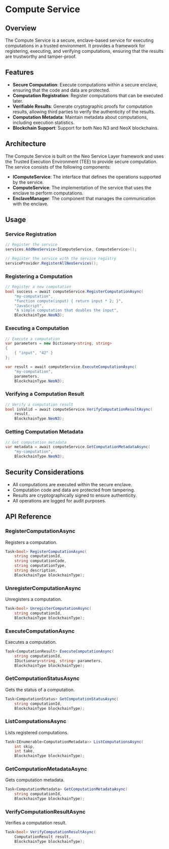 # Compute Service

## Overview

The Compute Service is a secure, enclave-based service for executing computations in a trusted environment. It provides a framework for registering, executing, and verifying computations, ensuring that the results are trustworthy and tamper-proof.

## Features

- **Secure Computation**: Execute computations within a secure enclave, ensuring that the code and data are protected.
- **Computation Registration**: Register computations that can be executed later.
- **Verifiable Results**: Generate cryptographic proofs for computation results, allowing third parties to verify the authenticity of the results.
- **Computation Metadata**: Maintain metadata about computations, including execution statistics.
- **Blockchain Support**: Support for both Neo N3 and NeoX blockchains.

## Architecture

The Compute Service is built on the Neo Service Layer framework and uses the Trusted Execution Environment (TEE) to provide secure computation. The service consists of the following components:

- **IComputeService**: The interface that defines the operations supported by the service.
- **ComputeService**: The implementation of the service that uses the enclave to perform computations.
- **EnclaveManager**: The component that manages the communication with the enclave.

## Usage

### Service Registration

```csharp
// Register the service
services.AddNeoService<IComputeService, ComputeService>();

// Register the service with the service registry
serviceProvider.RegisterAllNeoServices();
```

### Registering a Computation

```csharp
// Register a new computation
bool success = await computeService.RegisterComputationAsync(
    "my-computation",
    "function compute(input) { return input * 2; }",
    "JavaScript",
    "A simple computation that doubles the input",
    BlockchainType.NeoN3);
```

### Executing a Computation

```csharp
// Execute a computation
var parameters = new Dictionary<string, string>
{
    { "input", "42" }
};

var result = await computeService.ExecuteComputationAsync(
    "my-computation",
    parameters,
    BlockchainType.NeoN3);
```

### Verifying a Computation Result

```csharp
// Verify a computation result
bool isValid = await computeService.VerifyComputationResultAsync(
    result,
    BlockchainType.NeoN3);
```

### Getting Computation Metadata

```csharp
// Get computation metadata
var metadata = await computeService.GetComputationMetadataAsync(
    "my-computation",
    BlockchainType.NeoN3);
```

## Security Considerations

- All computations are executed within the secure enclave.
- Computation code and data are protected from tampering.
- Results are cryptographically signed to ensure authenticity.
- All operations are logged for audit purposes.

## API Reference

### RegisterComputationAsync

Registers a computation.

```csharp
Task<bool> RegisterComputationAsync(
    string computationId,
    string computationCode,
    string computationType,
    string description,
    BlockchainType blockchainType);
```

### UnregisterComputationAsync

Unregisters a computation.

```csharp
Task<bool> UnregisterComputationAsync(
    string computationId,
    BlockchainType blockchainType);
```

### ExecuteComputationAsync

Executes a computation.

```csharp
Task<ComputationResult> ExecuteComputationAsync(
    string computationId,
    IDictionary<string, string> parameters,
    BlockchainType blockchainType);
```

### GetComputationStatusAsync

Gets the status of a computation.

```csharp
Task<ComputationStatus> GetComputationStatusAsync(
    string computationId,
    BlockchainType blockchainType);
```

### ListComputationsAsync

Lists registered computations.

```csharp
Task<IEnumerable<ComputationMetadata>> ListComputationsAsync(
    int skip,
    int take,
    BlockchainType blockchainType);
```

### GetComputationMetadataAsync

Gets computation metadata.

```csharp
Task<ComputationMetadata> GetComputationMetadataAsync(
    string computationId,
    BlockchainType blockchainType);
```

### VerifyComputationResultAsync

Verifies a computation result.

```csharp
Task<bool> VerifyComputationResultAsync(
    ComputationResult result,
    BlockchainType blockchainType);
```
